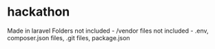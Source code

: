 # hackathon
Made in laravel
Folders not included - /vendor
files not included - .env, composer.json files, .git files, package.json
